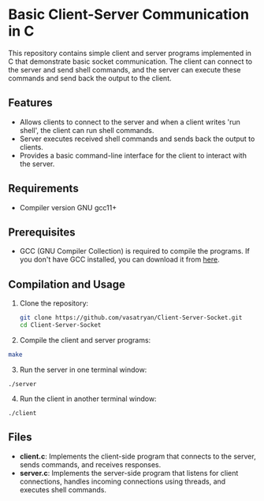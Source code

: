# Basic Client-Server Communication in C

This repository contains simple client and server programs implemented in C that demonstrate basic socket communication. The client can connect to the server and send shell commands, and the server can execute these commands and send back the output to the client.

## Features

- Allows clients to connect to the server and when a client writes 'run shell', the client can run shell commands.
- Server executes received shell commands and sends back the output to clients.
- Provides a basic command-line interface for the client to interact with the server.

## Requirements

- Compiler version GNU gcc11+

## Prerequisites

- GCC (GNU Compiler Collection) is required to compile the programs. If you don't have GCC installed, you can download it from [here](https://gcc.gnu.org/).

## Compilation and Usage

1. Clone the repository:

   ```bash
   git clone https://github.com/vasatryan/Client-Server-Socket.git
   cd Client-Server-Socket
2. Compile the client and server programs:
 ```bash
make
```
3. Run the server in one terminal window:
```
./server
```
4. Run the client in another terminal window:
```
./client
```
## Files
- **client.c**: Implements the client-side program that connects to the server, sends commands, and receives responses.
- __server.c__: Implements the server-side program that listens for client connections, handles incoming connections using threads, and executes shell commands.